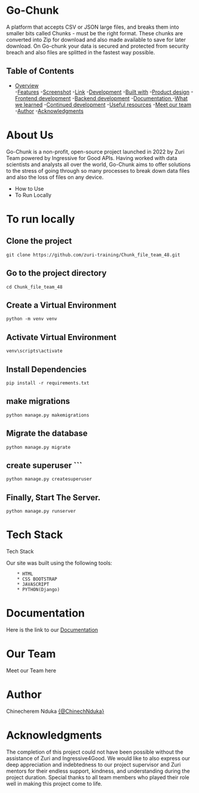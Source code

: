 # Go-Chunk

A platform that accepts CSV or JSON large files, and breaks them into smaller bits called Chunks - must be the right format. These chunks are converted into Zip for download and also made available to save for later download. On Go-chunk your data is secured and protected from security breach and also files are splitted in the fastest way possible.



## Table of Contents
- [Overview](#overview)  
 -[Features](#features) 
 -[Screenshot](#screenshot) 
 -[Link](#link) 
-[Development](#development) 
 -[Built with](#built-with) 
  -[Product design](#product-design)
  -[Frontend development](#frontend-development)
  -[Backend development](#backend-development)
 -[Documentation ](#documentation)
 -[What we learned](#what-we-learned) 
 -[Continued development](#continued-development)
 -[Useful resources](#useful-resources)
-[Meet our team](#meet-our-team)
-[Author](#author) 
-[Acknowledgments](#acknowledgements) 



# About Us
Go-Chunk is a non-profit, open-source project launched in 2022 by Zuri Team powered by Ingressive for Good APIs. Having worked with data scientists and analysts all over the world, Go-Chunk aims to offer solutions to the stress of going through so many processes to break down data files and also the loss of files on any device.

- How to Use
- To Run Locally



# To run locally

## Clone the project

``` git clone https://github.com/zuri-training/Chunk_file_team_48.git ```

## Go to the project directory

``` cd Chunk_file_team_48 ```

## Create a Virtual Environment

``` python -m venv venv ```

## Activate Virtual Environment

``` venv\scripts\activate ```

## Install Dependencies

``` pip install -r requirements.txt ```

## make migrations

``` python manage.py makemigrations ```

## Migrate the database

``` python manage.py migrate ```

## create superuser ```

``` python manage.py createsuperuser ```

## Finally, Start The Server.

``` python manage.py runserver ``` 

# Tech Stack
Tech Stack

 Our site was built using the following tools:

        * HTML
        * CSS BOOTSTRAP
        * JAVASCRIPT
        * PYTHON(Django) ​ ​
        
# Documentation
Here is the link to our [Documentation](https://docs.google.com/document/d/1kr2OITN5x1Qk9msqu2vurgJEsORGdqHtZe24EeHFHmU/edit)

# Our Team
Meet our Team here

# Author
Chinecherem Nduka [{@ChinechNduka}](https://github.com/ChinechNduka)

# Acknowledgments
The completion of this project could not have been possible without the assistance of Zuri and Ingressive4Good. We would like to also express our deep appreciation and indebtedness to our project supervisor and Zuri mentors for their endless support, kindness, and understanding during the project duration. Special thanks to all team members who played their role well in making this project come to life.
